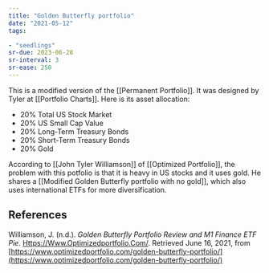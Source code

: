 ```yaml
---
title: "Golden Butterfly portfolio"
date: "2021-05-12"
tags:

- "seedlings"
sr-due: 2023-06-28
sr-interval: 3
sr-ease: 250
---
```


This is a modified version of the [[Permanent Portfolio]]. It was designed by Tyler at [[Portfolio Charts]]. Here is its asset allocation:

- 20% Total US Stock Market
- 20% US Small Cap Value
- 20% Long-Term Treasury Bonds
- 20% Short-Term Treasury Bonds
- 20% Gold

According to [[John Tyler Williamson]] of [[Optimized Portfolio]], the problem with this potfolio is that it is heavy in US stocks and it uses gold. He shares a [[Modified Golden Butterfly portfolio with no gold]], which also uses international ETFs for more diversification.

## References

Williamson, J. (n.d.). *Golden Butterfly Portfolio Review and M1 Finance ETF Pie*. [Https://Www.Optimizedportfolio.Com/](Https://Www.Optimizedportfolio.Com/). Retrieved June 16, 2021, from [https://www.optimizedportfolio.com/golden-butterfly-portfolio/](https://www.optimizedportfolio.com/golden-butterfly-portfolio/)

